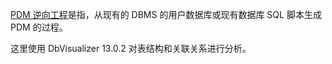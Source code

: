 [PDM 逆向工程](https://www.cnblogs.com/tian2010/archive/2012/07/04/2576998.html)是指，从现有的 DBMS 的用户数据库或现有数据库 SQL 脚本生成 PDM 的过程。

这里使用 DbVisualizer 13.0.2 对表结构和关联关系进行分析。
